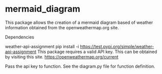 # mermaid_diagram

This package allows the creation of a mermaid diagram based of weather information obtained from the openweathermap.org site.

Dependencies

weather-api-assignment
pip install -i https://test.pypi.org/simple/weather-api-assignment
This package requires a valid API key. This can be obtained by visiting this site. https://openweathermap.org/current

Pass the api key to function. See the diagram.py file for function definition.